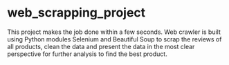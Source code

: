 # web_scrapping_project
This project makes the job done within a few seconds. Web crawler is built using Python modules Selenium and Beautiful Soup to scrap the reviews of all products, clean the data and present the data in the most clear perspective for further analysis to find the best product.
